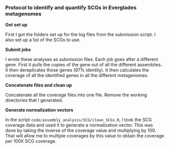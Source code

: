 ### Protocol to identify and quantify SCGs in Everglades metagenomes


**Get set up**

First I got the folders set up for the log files from the submission script.
I also set up a list of the SCGs to use.


**Submit jobs**

I wrote these analyses as submission files.
Each job goes after a different gene.
First it pulls the copies of the gene out of all the different assemblies.
It then dereplicates those genes (97% identity).
It then calculates the coverage of all the identified genes in all the different metagenomes.


**Concatenate files and clean up**

Concatenate all the coverage files into one file.
Remove the working directories that I generated.


**Generate normalization vectors**

In the script `code/assembly_analysis/SCG/clean_SCGs.R`, I took the SCG coverage data and used it to generate a normalization vector.
This was done by taking the inverse of the coverage value and multiplying by 100.
That will allow me to multiple coverages by this value to obtain the coverage per 100X SCG coverage.
